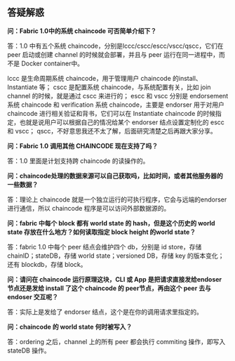 ## 答疑解惑

**问：Fabric 1.0中的系统 chaincode 可否简单介绍下？**

答：1.0 中有五个系统 chaincode，分别是lccc/cscc/escc/vscc/qscc，它们在 peer 启动或创建 channel 的时候就会部署，并且与 peer 运行在同一进程中，而不是 Docker container中。

lccc 是生命周期系统 chaincode，用于管理用户 chaincode 的install、Instantiate 等；
cscc 是配置系统 chaincode，与系统配置有关，比如 join channel 的时候，就是通过 cscc 来进行的；
escc 和 vscc 分别是 endorsement 系统 chaincode 和 verification 系统 chaincode，主要是 endorser 用于对用户 chaincode 进行相关验证和背书，它们可以在 Instantiate chaincode 的时候指定，也就是说用户可以根据自己的情况给某个 endorser 结点设置定制化的 escc 和 vscc；
qscc，不好意思我还不太了解，后面研究清楚之后再跟大家分享。


**问：Fabric 1.0 调用其他 CHAINCODE 现在支持了吗？**

答：1.0 里面是计划支持跨 chaincode 的读操作的。

**问：chaincode处理的数据来源可以自己获取吗，比如时间，或者其他服务器的一些数据？**

答：理论上 chaincode 就是一个独立运行的可执行程序，它会与远端的endorser 进行通信，所以 chaincode 程序是可以访问外部数据源的。

**问：fabric 中每个 block 都有 world state 的 hash，但是这个历史的 world state 存放在什么地方？如何读取指定 block height 的world state？**

答：fabric 1.0 中每个 peer 结点会维护四个 db，分别是 id store，存储 chainID；stateDB，存储 world state；versioned DB，存储 key 的版本变化；还有 blockdb，存储 block。

**问：请问在 chaincode 运行原理这块，CLI 或 App 是把请求直接发给endoser 节点还是发给 install 了这个 chaincode 的 peer节点，再由这个 peer 去与 endoser 交互呢？**

答：实际上是发给了 endorser 结点，这个是在你的调用请求里指定的。

**问：chaincode 的 world state 何时被写入？**

答：ordering 之后，channel 上的所有 peer 都会执行 commiting 操作，即写入 stateDB 操作。


